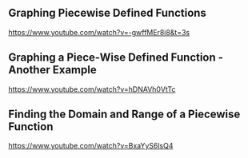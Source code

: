 ## Graphing Piecewise Defined Functions

https://www.youtube.com/watch?v=-gwffMEr8i8&t=3s

## Graphing a Piece-Wise Defined Function - Another Example

https://www.youtube.com/watch?v=hDNAVh0VtTc

## Finding the Domain and Range of a Piecewise Function

https://www.youtube.com/watch?v=BxaYyS6lsQ4

